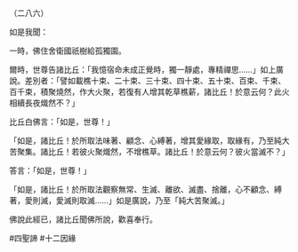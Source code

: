 （二八六）

如是我聞：

一時，佛住舍衛國祇樹給孤獨園。

爾時，世尊告諸比丘：「我憶宿命未成正覺時，獨一靜處，專精禪思……」如上廣說。差別者：「譬如載樵十束、二十束、三十束、四十束、五十束、百束、千束、百千束，積聚燒然，作大火聚，若復有人增其乾草樵薪，諸比丘！於意云何？此火相續長夜熾然不？」

比丘白佛言：「如是，世尊！」

「如是，諸比丘！於所取法味著、顧念、心縛著，增其愛緣取，取緣有，乃至純大苦聚集。諸比丘！若彼火聚熾然，不增樵草。諸比丘！於意云何？彼火當滅不？」

答言：「如是，世尊！」

「如是，諸比丘！於所取法觀察無常、生滅、離欲、滅盡、捨離，心不顧念、縛著，愛則滅，愛滅則取滅……」如是廣說，乃至「純大苦聚滅。」

佛說此經已，諸比丘聞佛所說，歡喜奉行。



#四聖諦
#十二因緣
